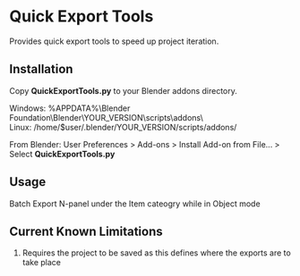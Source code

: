 # Quick Export Tools
Provides quick export tools to speed up project iteration.

## Installation
Copy **QuickExportTools.py** to your Blender addons directory.

Windows:      %APPDATA%\Blender Foundation\Blender\YOUR_VERSION\scripts\addons\  
Linux:        /home/$user/.blender/YOUR_VERSION/scripts/addons/  

From Blender: User Preferences > Add-ons > Install Add-on from File... > Select **QuickExportTools.py**  

## Usage
Batch Export N-panel under the Item cateogry while in Object mode

## Current Known Limitations
1. Requires the project to be saved as this defines where the exports are to take place